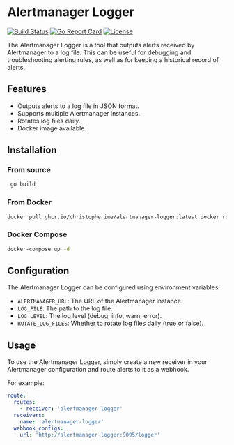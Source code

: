 # Alertmanager Logger

[![Build Status](https://github.com/christopherime/alertmanager-logger/workflows/CI/badge.svg)](https://github.com/christopherime/alertmanager-logger/actions)
[![Go Report Card](https://goreportcard.com/badge/github.com/christopherime/alertmanager-logger)](https://goreportcard.com/report/github.com/christopherime/alertmanager-logger)
[![License](https://img.shields.io/badge/License-MIT-yellow.svg)](https://opensource.org/licenses/MIT)

The Alertmanager Logger is a tool that outputs alerts received by Alertmanager to a log file. This can be useful for debugging and troubleshooting alerting rules, as well as for keeping a historical record of alerts.

## Features

* Outputs alerts to a log file in JSON format.
* Supports multiple Alertmanager instances.
* Rotates log files daily.
* Docker image available.

## Installation

### From source

```bash
 go build
```

### From Docker

```bash
docker pull ghcr.io/christopherime/alertmanager-logger:latest docker run -d --name alertmanager-logger -v /path/to/log/directory/:/var/log/amlogger/ -p 9095:9095 ghcr.io/christopherime/alertmanager-logger:latest
```
### Docker Compose

```bash
docker-compose up -d
```

## Configuration

The Alertmanager Logger can be configured using environment variables.

* `ALERTMANAGER_URL`: The URL of the Alertmanager instance.
* `LOG_FILE`: The path to the log file.
* `LOG_LEVEL`: The log level (debug, info, warn, error).
* `ROTATE_LOG_FILES`: Whether to rotate log files daily (true or false).

## Usage

To use the Alertmanager Logger, simply create a new receiver in your Alertmanager configuration and route alerts to it as a webhook.

For example:

```yaml
route:
  routes:
    - receiver: 'alertmanager-logger'
  receivers:
    name: 'alertmanager-logger'
  webhook_configs:
    url: 'http://alertmanager-logger:9095/logger'
```
